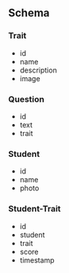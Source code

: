 Schema
-

### Trait
- id
- name
- description
- image

### Question
- id
- text
- trait

### Student
- id
- name
- photo

### Student-Trait
- id
- student
- trait
- score
- timestamp
